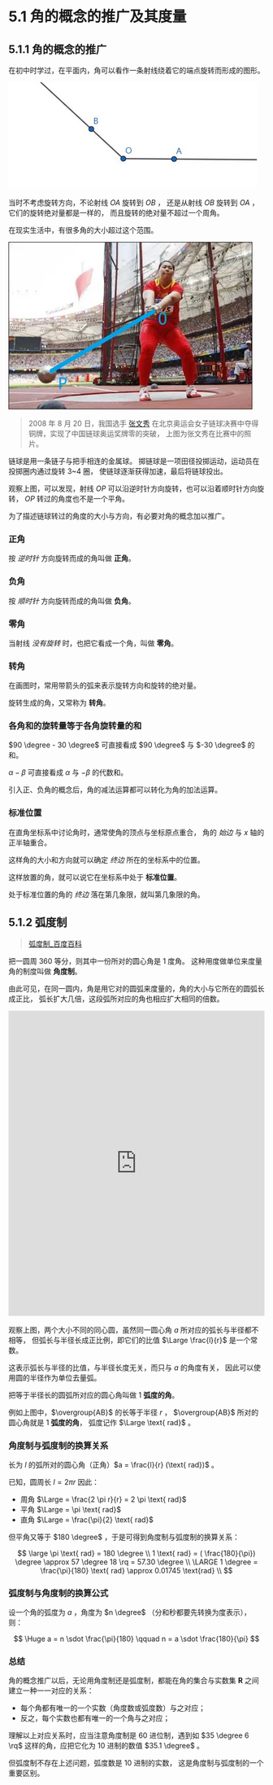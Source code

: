 # 5.1 角的概念的推广及其度量

## 5.1.1 角的概念的推广

在初中时学过，在平面内，角可以看作一条射线绕着它的端点旋转而形成的图形。

![](./img/01.jpg)

当时不考虑旋转方向，不论射线 $OA$ 旋转到 $OB$ ，
还是从射线 $OB$ 旋转到 $OA$ ，它们的旋转绝对量都是一样的，
而且旋转的绝对量不超过一个周角。

在现实生活中，有很多角的大小超过这个范围。

![](./img/02.jpg)

> 2008 年 8 月 20 日，我国选手
> [张文秀](https://baike.baidu.com/item/%E5%BC%A0%E6%96%87%E7%A7%80/25142)
> 在北京奥运会女子链球决赛中夺得铜牌，实现了中国链球奥运奖牌零的突破，
> 上图为张文秀在比赛中的照片。

链球是用一条链子与把手相连的金属球。
掷链球是一项田径投掷运动，运动员在投掷圈内通过旋转 3~4 圈，
使链球逐渐获得加速，最后将链球投出。

观察上图，可以发现，射线 $OP$ 可以沿逆时针方向旋转，也可以沿着顺时针方向旋转，
$OP$ 转过的角度也不是一个平角。

为了描述链球转过的角度的大小与方向，有必要对角的概念加以推广。

### 正角

按 *逆时针* 方向旋转而成的角叫做 **正角**。

### 负角

按 *顺时针* 方向旋转而成的角叫做 **负角**。

### 零角

当射线 *没有旋转* 时，也把它看成一个角，叫做 **零角**。

### 转角

在画图时，常用带箭头的弧来表示旋转方向和旋转的绝对量。

旋转生成的角，又常称为 **转角**。

### 各角和的旋转量等于各角旋转量的和

$90 \degree  - 30 \degree$ 可直接看成 $90 \degree$ 与 $-30 \degree$ 的和。

$\alpha - \beta$ 可直接看成 $\alpha$ 与 $- \beta$ 的代数和。

引入正、负角的概念后，角的减法运算都可以转化为角的加法运算。

### 标准位置

在直角坐标系中讨论角时，通常使角的顶点与坐标原点重合，
角的 *始边* 与 $x$ 轴的正半轴重合。

这样角的大小和方向就可以确定 *终边* 所在的坐标系中的位置。

这样放置的角，就可以说它在坐标系中处于 **标准位置**。

处于标准位置的角的 *终边* 落在第几象限，就叫第几象限的角。

## 5.1.2 弧度制

> [弧度制_百度百科](https://baike.baidu.com/item/%E5%BC%A7%E5%BA%A6%E5%88%B6/3315973)

把一圆周 360 等分，则其中一份所对的圆心角是 1 度角。
这种用度做单位来度量角的制度叫做 **角度制**。

由此可见，在同一圆内，角是用它对的圆弧来度量的，角的大小与它所在的圆弧长成正比，
弧长扩大几倍，这段弧所对应的角也相应扩大相同的倍数。

<iframe src="https://www.geogebra.org/calculator/ymfcfeu9?embed" width="100%" height="600" allowfullscreen style={{border: '1px solid #e4e4e4', borderRadius: '4px'}} frameborder="0"></iframe>

观察上图，两个大小不同的同心圆，虽然同一圆心角 $a$ 所对应的弧长与半径都不相等，
但弧长与半径长成正比例，即它们的比值 $\Large \frac{l}{r}$ 是一个常数。

这表示弧长与半径的比值，与半径长度无关，而只与 $a$ 的角度有关，
因此可以使用圆的半径作为单位去量弧。

把等于半径长的圆弧所对应的圆心角叫做 1 **弧度的角**。

例如上图中，$\overgroup{AB}$ 的长等于半径 $r$ ，
$\overgroup{AB}$ 所对的圆心角就是 1 **弧度的角**，
弧度记作 $\Large \text{ rad}$ 。

### 角度制与弧度制的换算关系

长为 $l$ 的弧所对的圆心角（正角）$a = \frac{l}{r} (\text{ rad})$ 。

已知，圆周长 $l = 2 \pi r$ 因此：
- 周角 $\Large = \frac{2 \pi r}{r} = 2 \pi \text{ rad}$
- 平角 $\Large = \pi \text{ rad}$
- 直角 $\Large = \frac{\pi}{2} \text{ rad}$

但平角又等于 $180 \degree$ ，于是可得到角度制与弧度制的换算关系：

$$
\large
  \pi \text{ rad} = 180 \degree \\
  1 \text{ rad}
    = ( \frac{180}{\pi}) \degree 
    \approx 57 \degree 18 \rq
    = 57.30 \degree \\
\LARGE
  1 \degree
    = \frac{\pi}{180} \text{ rad}
    \approx 0.01745 \text{rad} \\
$$

### 弧度制与角度制的换算公式

设一个角的弧度为 $a$ ，角度为 $n \degree$ （分和秒都要先转换为度表示），则：

$$
\Huge
a = n \sdot \frac{\pi}{180} 
\qquad
n = a \sdot \frac{180}{\pi}
$$

### 总结

角的概念推广以后，无论用角度制还是弧度制，都能在角的集合与实数集 $\mathbf{R}$
之间建立一种一一对应的关系：

- 每个角都有唯一的一个实数（角度数或弧度数）与之对应；
- 反之，每个实数也都有唯一的一个角与之对应；

理解以上对应关系时，应当注意角度制是 60 进位制，遇到如 $35 \degree 6 \rq$
这样的角，应把它化为 10 进制的数值 $35.1 \degree$ 。

但弧度制不存在上述问题，弧度数是 10 进制的实数，
这是角度制与弧度制的一个重要区别。

